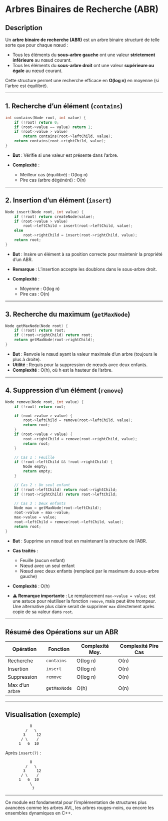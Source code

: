 # Arbres Binaires de Recherche (ABR)

## Description

Un **arbre binaire de recherche (ABR)** est un arbre binaire structuré de telle sorte que pour chaque nœud :
- Tous les éléments du **sous-arbre gauche** ont une valeur **strictement inférieure** au nœud courant.
- Tous les éléments du **sous-arbre droit** ont une valeur **supérieure ou égale** au nœud courant.

Cette structure permet une recherche efficace en **O(log n)** en moyenne (si l'arbre est équilibré).

---

## 1. Recherche d’un élément (`contains`)

```c
int contains(Node root, int value) {
    if (!root) return 0;
    if (root->value == value) return 1;
    if (root->value > value)
        return contains(root->leftChild, value);
    return contains(root->rightChild, value);
}
````

* **But** : Vérifie si une valeur est présente dans l’arbre.
* **Complexité** :

  * Meilleur cas (équilibré) : O(log n)
  * Pire cas (arbre dégénéré) : O(n)

---

## 2. Insertion d’un élément (`insert`)

```c
Node insert(Node root, int value) {
    if (!root) return createNode(value);
    if (root->value > value)
        root->leftChild = insert(root->leftChild, value);
    else
        root->rightChild = insert(root->rightChild, value);
    return root;
}
```

* **But** : Insère un élément à sa position correcte pour maintenir la propriété d’un ABR.
* **Remarque** : L’insertion accepte les doublons dans le sous-arbre droit.
* **Complexité** :

  * Moyenne : O(log n)
  * Pire cas : O(n)

---

## 3. Recherche du maximum (`getMaxNode`)

```c
Node getMaxNode(Node root) {
    if (!root) return root;
    if (!root->rightChild) return root;
    return getMaxNode(root->rightChild);
}
```

* **But** : Renvoie le nœud ayant la valeur maximale d’un arbre (toujours le plus à droite).
* **Utilité** : Requis pour la suppression de nœuds avec deux enfants.
* **Complexité** : O(h), où h est la hauteur de l’arbre.

---

## 4. Suppression d’un élément (`remove`)

```c
Node remove(Node root, int value) {
    if (!root) return root;

    if (root->value > value) {
        root->leftChild = remove(root->leftChild, value);
        return root;
    }
    if (root->value < value) {
        root->rightChild = remove(root->rightChild, value);
        return root;
    }

    // Cas 1 : Feuille
    if (!root->leftChild && !root->rightChild) {
        Node empty;
        return empty;
    }

    // Cas 2 : Un seul enfant
    if (!root->leftChild) return root->rightChild;
    if (!root->rightChild) return root->leftChild;

    // Cas 3 : Deux enfants
    Node max = getMaxNode(root->leftChild);
    root->value = max->value;
    max->value = value;
    root->leftChild = remove(root->leftChild, value);
    return root;
}
```

* **But** : Supprime un nœud tout en maintenant la structure de l’ABR.

* **Cas traités** :

  * Feuille (aucun enfant)
  * Nœud avec un seul enfant
  * Nœud avec deux enfants (remplacé par le maximum du sous-arbre gauche)

* **Complexité** : O(h)

* **⚠️ Remarque importante** :
  Le remplacement `max->value = value;` est une astuce pour réutiliser la fonction `remove`, mais peut être trompeur. Une alternative plus claire serait de supprimer `max` directement après copie de sa valeur dans `root`.

---

## Résumé des Opérations sur un ABR

| Opération      | Fonction     | Complexité Moy. | Complexité Pire Cas |
| -------------- | ------------ | --------------- | ------------------- |
| Recherche      | `contains`   | O(log n)        | O(n)                |
| Insertion      | `insert`     | O(log n)        | O(n)                |
| Suppression    | `remove`     | O(log n)        | O(n)                |
| Max d’un arbre | `getMaxNode` | O(h)            | O(n)                |

---

## Visualisation (exemple)

```
           8
         /   \
        3     12
       / \    /
      1   6  10
```

Après `insert(7)` :

```
           8
         /   \
        3     12
       / \    /
      1   6  10
           \
            7
```

---

Ce module est fondamental pour l’implémentation de structures plus avancées comme les arbres AVL, les arbres rouges-noirs, ou encore les ensembles dynamiques en C++.

```
